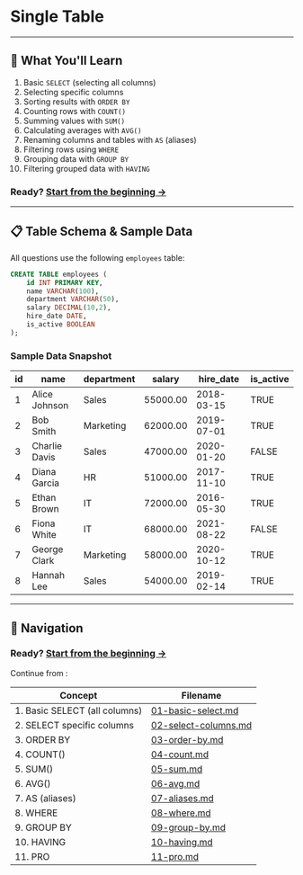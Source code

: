 # Single Table

---

## 🚀 What You'll Learn

1. Basic `SELECT` (selecting all columns)
2. Selecting specific columns
3. Sorting results with `ORDER BY`
4. Counting rows with `COUNT()`
5. Summing values with `SUM()`
6. Calculating averages with `AVG()`
7. Renaming columns and tables with `AS` (aliases)
8. Filtering rows using `WHERE`
9. Grouping data with `GROUP BY`
10. Filtering grouped data with `HAVING`


### Ready? [Start from the beginning →](01-basic-select.md)

---

## 📋 Table Schema & Sample Data

All questions use the following `employees` table:

```sql
CREATE TABLE employees (
    id INT PRIMARY KEY,
    name VARCHAR(100),
    department VARCHAR(50),
    salary DECIMAL(10,2),
    hire_date DATE,
    is_active BOOLEAN
);
```

### Sample Data Snapshot

| id | name          | department | salary   | hire\_date | is\_active |
| -- | ------------- | ---------- | -------- | ---------- | ---------- |
| 1  | Alice Johnson | Sales      | 55000.00 | 2018-03-15 | TRUE       |
| 2  | Bob Smith     | Marketing  | 62000.00 | 2019-07-01 | TRUE       |
| 3  | Charlie Davis | Sales      | 47000.00 | 2020-01-20 | FALSE      |
| 4  | Diana Garcia  | HR         | 51000.00 | 2017-11-10 | TRUE       |
| 5  | Ethan Brown   | IT         | 72000.00 | 2016-05-30 | TRUE       |
| 6  | Fiona White   | IT         | 68000.00 | 2021-08-22 | FALSE      |
| 7  | George Clark  | Marketing  | 58000.00 | 2020-10-12 | TRUE       |
| 8  | Hannah Lee    | Sales      | 54000.00 | 2019-02-14 | TRUE       |

---

## 📂 Navigation

### Ready? [Start from the beginning →](01-basic-select.md)

Continue from :

| Concept                       | Filename                                     |
| ----------------------------- | -------------------------------------------- |
| 1. Basic SELECT (all columns) | [01-basic-select.md](01-basic-select.md)     |
| 2. SELECT specific columns    | [02-select-columns.md](02-select-columns.md) |
| 3. ORDER BY                   | [03-order-by.md](03-order-by.md)             |
| 4. COUNT()                    | [04-count.md](04-count.md)                   |
| 5. SUM()                      | [05-sum.md](05-sum.md)                       |
| 6. AVG()                      | [06-avg.md](06-avg.md)                       |
| 7. AS (aliases)               | [07-aliases.md](07-aliases.md)               |
| 8. WHERE                      | [08-where.md](08-where.md)                   |
| 9. GROUP BY                   | [09-group-by.md](09-group-by.md)             |
| 10. HAVING                    | [10-having.md](10-having.md)                 |
| 11. PRO                    | [11-pro.md](11-pro.md)                 |